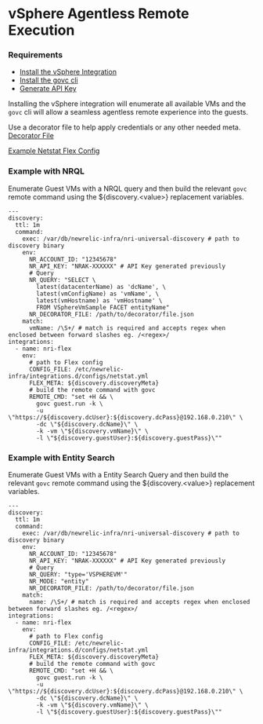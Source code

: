 # vSphere Agentless Remote Execution

### Requirements

- [Install the vSphere Integration](https://docs.newrelic.com/docs/integrations/host-integrations/host-integrations-list/vmware-vsphere-monitoring-integration#)
- [Install the govc cli](https://github.com/vmware/govmomi/tree/master/govc#installation)
- [Generate API Key](https://one.newrelic.com/launcher/api-keys-ui.api-keys-launcher?)

Installing the vSphere integration will enumerate all available VMs and the `govc` cli will allow a seamless agentless remote experience into the guests.

Use a decorator file to help apply credentials or any other needed meta.
[Decorator File](./decorator-file.md)

[Example Netstat Flex Config](../../examples/remote-netstat.yml)

### Example with NRQL

Enumerate Guest VMs with a NRQL query and then build the relevant `govc` remote command using the ${discovery.\<value\>} replacement variables.

```
---
discovery:
  ttl: 1m
  command:
    exec: /var/db/newrelic-infra/nri-universal-discovery # path to discovery binary
    env:
      NR_ACCOUNT_ID: "12345678"
      NR_API_KEY: "NRAK-XXXXXX" # API Key generated previously
      # Query
      NR_QUERY: "SELECT \
        latest(datacenterName) as 'dcName', \
        latest(vmConfigName) as 'vmName', \
        latest(vmHostname) as 'vmHostname' \
        FROM VSphereVmSample FACET entityName"
      NR_DECORATOR_FILE: /path/to/decorator/file.json
    match:
      vmName: /\S+/ # match is required and accepts regex when enclosed between forward slashes eg. /<regex>/
integrations:
  - name: nri-flex
    env:
      # path to Flex config
      CONFIG_FILE: /etc/newrelic-infra/integrations.d/configs/netstat.yml
      FLEX_META: ${discovery.discoveryMeta}
      # build the remote command with govc
      REMOTE_CMD: "set +H && \
        govc guest.run -k \
        -u \"https://${discovery.dcUser}:${discovery.dcPass}@192.168.0.210\" \
        -dc \"${discovery.dcName}\" \
        -k -vm \"${discovery.vmName}\" \
        -l \"${discovery.guestUser}:${discovery.guestPass}\""
```

### Example with Entity Search

Enumerate Guest VMs with a Entity Search Query and then build the relevant `govc` remote command using the ${discovery.\<value\>} replacement variables.

```
---
discovery:
  ttl: 1m
  command:
    exec: /var/db/newrelic-infra/nri-universal-discovery # path to discovery binary
    env:
      NR_ACCOUNT_ID: "12345678"
      NR_API_KEY: "NRAK-XXXXXX" # API Key generated previously
      # Query
      NR_QUERY: "type='VSPHEREVM'"
      NR_MODE: "entity"
      NR_DECORATOR_FILE: /path/to/decorator/file.json
    match:
      name: /\S+/ # match is required and accepts regex when enclosed between forward slashes eg. /<regex>/
integrations:
  - name: nri-flex
    env:
      # path to Flex config
      CONFIG_FILE: /etc/newrelic-infra/integrations.d/configs/netstat.yml
      FLEX_META: ${discovery.discoveryMeta}
      # build the remote command with govc
      REMOTE_CMD: "set +H && \
        govc guest.run -k \
        -u \"https://${discovery.dcUser}:${discovery.dcPass}@192.168.0.210\" \
        -dc \"${discovery.dcName}\" \
        -k -vm \"${discovery.vmName}\" \
        -l \"${discovery.guestUser}:${discovery.guestPass}\""
```
